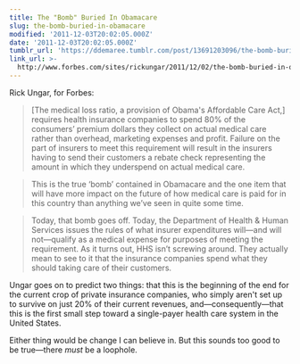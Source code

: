 ```yaml
---
title: The "Bomb" Buried In Obamacare
slug: the-bomb-buried-in-obamacare
modified: '2011-12-03T20:02:05.000Z'
date: '2011-12-03T20:02:05.000Z'
tumblr_url: 'https://ddemaree.tumblr.com/post/13691203096/the-bomb-buried-in-obamacare'
link_url: >-
  http://www.forbes.com/sites/rickungar/2011/12/02/the-bomb-buried-in-obamacare-explodes-today-halleluja/
---
```

Rick Ungar, for Forbes:

> \[The medical loss ratio, a provision of Obama's Affordable Care Act,\] requires health insurance companies to spend 80% of the consumers’ premium dollars they collect on actual medical care rather than overhead, marketing expenses and profit. Failure on the part of insurers to meet this requirement will result in the insurers having to send their customers a rebate check representing the amount in which they underspend on actual medical care.

> This is the true ‘bomb’ contained in Obamacare and the one item that will have more impact on the future of how medical care is paid for in this country than anything we’ve seen in quite some time.

> Today, that bomb goes off. Today, the Department of Health & Human Services issues the rules of what insurer expenditures will—and will not—qualify as a medical expense for purposes of meeting the requirement. As it turns out, HHS isn’t screwing around. They actually mean to see to it that the insurance companies spend what they should taking care of their customers.

Ungar goes on to predict two things: that this is the beginning of the end for the current crop of private insurance companies, who simply aren't set up to survive on just 20% of their current revenues, and—consequently—that this is the first small step toward a single-payer health care system in the United States.

Either thing would be change I can believe in. But this sounds too good to be true—there _must_ be a loophole.
